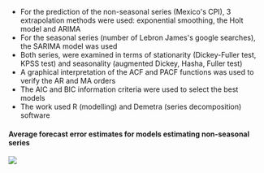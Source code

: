 - For the prediction of the non-seasonal series (Mexico's CPI), 3 extrapolation methods were used: exponential smoothing, the Holt model and ARIMA
- For the seasonal series (number of Lebron James's google searches), the SARIMA model was used
- Both series, were examined in terms of stationarity (Dickey-Fuller test, KPSS test) and seasonality (augmented Dickey, Hasha, Fuller test)
- A graphical interpretation of the ACF and PACF functions was used to verify the AR and MA orders
- The AIC and BIC information criteria were used to select the best models
- The work used R (modelling) and Demetra (series decomposition) software

#### Average forecast error estimates for models estimating non-seasonal series
![](images/Project_2/mean_errors.png)
